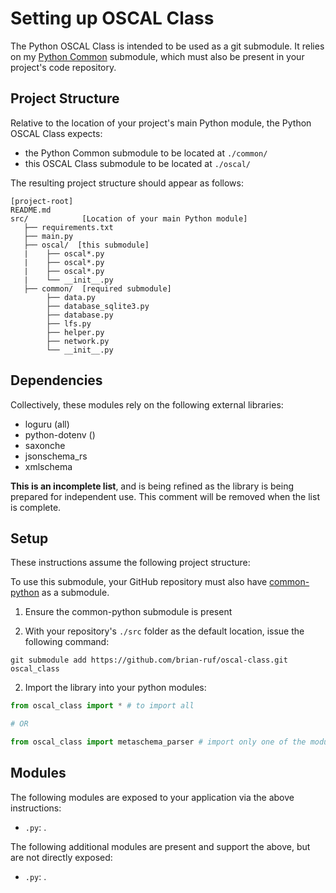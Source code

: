 # Setting up OSCAL Class

The Python OSCAL Class is intended to be used as a git submodule. It relies on my [Python Common](https://github.com/brian-ruf/common-python) submodule, which must also be present in your project's code repository.


## Project Structure

Relative to the location of your project's main Python module, the Python OSCAL Class expects:
- the Python Common submodule to be located at `./common/`
- this OSCAL Class submodule to be located at `./oscal/`

The resulting project structure should appear as follows:

```
[project-root]
README.md
src/            [Location of your main Python module]
   ├── requirements.txt
   ├── main.py
   ├── oscal/  [this submodule]
   |    ├── oscal*.py
   |    ├── oscal*.py
   |    ├── oscal*.py
   |    └── __init__.py
   ├── common/  [required submodule]
        ├── data.py
        ├── database_sqlite3.py
        ├── database.py
        ├── lfs.py
        ├── helper.py
        ├── network.py
        └── __init__.py
```




## Dependencies

Collectively, these modules rely on the following external libraries:

- loguru (all)
- python-dotenv ()
- saxonche
- jsonschema_rs
- xmlschema

**This is an incomplete list**, and is being refined as the library is being prepared for independent use. This comment will be removed when the list is complete.


## Setup

These instructions assume the following project structure:


To use this submodule, your GitHub repository must also have [common-python](https://github.com/brian-ruf/common-python) as a submodule.

1. Ensure the common-python submodule is present


1. With your repository's `./src` folder as the default location, issue the following command:
```
git submodule add https://github.com/brian-ruf/oscal-class.git oscal_class
```

2. Import the library into your python modules:

```python
from oscal_class import * # to import all

# OR

from oscal_class import metaschema_parser # import only one of the modules
```

## Modules

The following modules are exposed to your application via the above instructions:

- `.py`: .

The following additional modules are present and support the above, but are not directly exposed:

- `.py`: .

